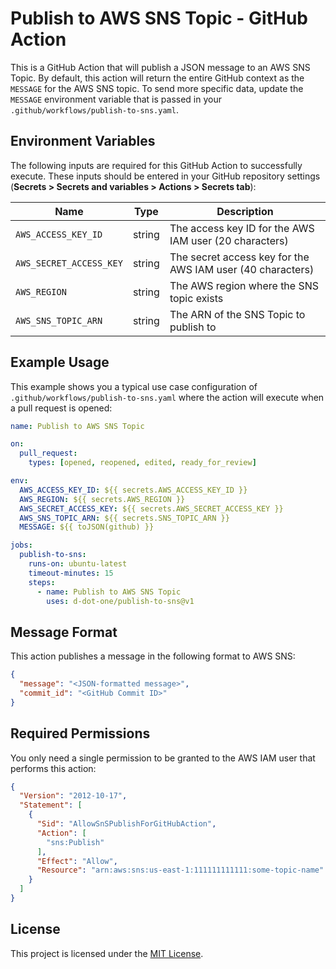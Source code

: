 # Publish to AWS SNS Topic - GitHub Action
This is a GitHub Action that will publish a JSON message to an AWS SNS Topic. By default, this action will return the
entire GitHub context as the `MESSAGE` for the AWS SNS topic. To send more specific data, update the `MESSAGE`
environment variable that is passed in your `.github/workflows/publish-to-sns.yaml`.

## Environment Variables
The following inputs are required for this GitHub Action to successfully execute. These inputs should be entered in
your GitHub repository settings (**Secrets > Secrets and variables > Actions > Secrets tab**):

| Name                    | Type   | Description                                                |
|-------------------------|--------|------------------------------------------------------------|
| `AWS_ACCESS_KEY_ID`     | string | The access key ID for the AWS IAM user (20 characters)     |
| `AWS_SECRET_ACCESS_KEY` | string | The secret access key for the AWS IAM user (40 characters) |
| `AWS_REGION`            | string | The AWS region where the SNS topic exists                  |
| `AWS_SNS_TOPIC_ARN`     | string | The ARN of the SNS Topic to publish to                     |

## Example Usage
This example shows you a typical use case configuration of `.github/workflows/publish-to-sns.yaml` where the action
will execute when a pull request is opened:

```yaml
name: Publish to AWS SNS Topic

on:
  pull_request:
    types: [opened, reopened, edited, ready_for_review]

env:
  AWS_ACCESS_KEY_ID: ${{ secrets.AWS_ACCESS_KEY_ID }}
  AWS_REGION: ${{ secrets.AWS_REGION }}
  AWS_SECRET_ACCESS_KEY: ${{ secrets.AWS_SECRET_ACCESS_KEY }}
  AWS_SNS_TOPIC_ARN: ${{ secrets.SNS_TOPIC_ARN }}
  MESSAGE: ${{ toJSON(github) }}

jobs:
  publish-to-sns:
    runs-on: ubuntu-latest
    timeout-minutes: 15
    steps:
      - name: Publish to AWS SNS Topic
        uses: d-dot-one/publish-to-sns@v1

```

## Message Format
This action publishes a message in the following format to AWS SNS:

```json
{
  "message": "<JSON-formatted message>",
  "commit_id": "<GitHub Commit ID>"
}
```

## Required Permissions
You only need a single permission to be granted to the AWS IAM user that performs this action:

```json
{
  "Version": "2012-10-17",
  "Statement": [
    {
      "Sid": "AllowSnSPublishForGitHubAction",
      "Action": [
        "sns:Publish"
      ],
      "Effect": "Allow",
      "Resource": "arn:aws:sns:us-east-1:111111111111:some-topic-name"
    }
  ]
}
```

## License
This project is licensed under the [MIT License](LICENSE.md).
